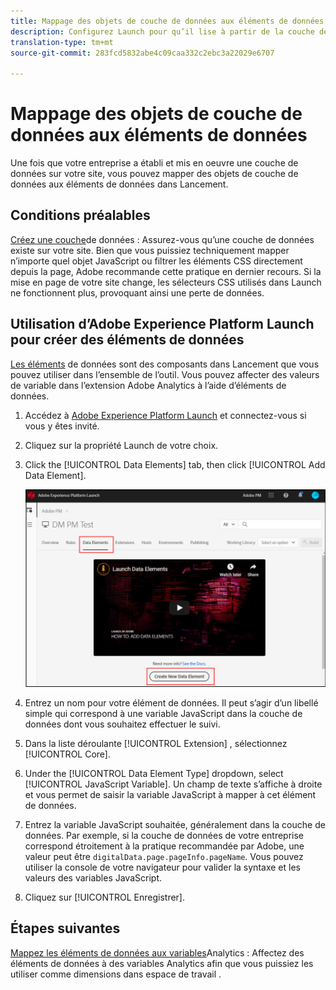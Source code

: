 ```yaml
---
title: Mappage des objets de couche de données aux éléments de données
description: Configurez Launch pour qu’il lise à partir de la couche de données.
translation-type: tm+mt
source-git-commit: 283fcd5832abe4c09caa332c2ebc3a22029e6707

---
```



# Mappage des objets de couche de données aux éléments de données

Une fois que votre entreprise a établi et mis en oeuvre une couche de données sur votre site, vous pouvez mapper des objets de couche de données aux éléments de données dans Lancement.

## Conditions préalables

[Créez une couche](../prepare/data-layer.md)de données : Assurez-vous qu’une couche de données existe sur votre site. Bien que vous puissiez techniquement mapper n’importe quel objet JavaScript ou filtrer les éléments CSS directement depuis la page, Adobe recommande cette pratique en dernier recours. Si la mise en page de votre site change, les sélecteurs CSS utilisés dans Launch ne fonctionnent plus, provoquant ainsi une perte de données.

## Utilisation d’Adobe Experience Platform Launch pour créer des éléments de données

[Les éléments](https://docs.adobe.com/content/help/fr-FR/launch/using/reference/manage-resources/data-elements.translate.html#create-a-data-element) de données sont des composants dans Lancement que vous pouvez utiliser dans l’ensemble de l’outil. Vous pouvez affecter des valeurs de variable dans l’extension Adobe Analytics à l’aide d’éléments de données.

1. Accédez à [Adobe Experience Platform Launch](https://launch.adobe.com) et connectez-vous si vous y êtes invité.
1. Cliquez sur la propriété Launch de votre choix.
1. Click the [!UICONTROL Data Elements] tab, then click [!UICONTROL Add Data Element].

   ![créer un élément de données](assets/createelement.png)

1. Entrez un nom pour votre élément de données. Il peut s’agir d’un libellé simple qui correspond à une variable JavaScript dans la couche de données dont vous souhaitez effectuer le suivi.
1. Dans la liste déroulante [!UICONTROL Extension] , sélectionnez [!UICONTROL Core].
1. Under the [!UICONTROL Data Element Type] dropdown, select [!UICONTROL JavaScript Variable]. Un champ de texte s’affiche à droite et vous permet de saisir la variable JavaScript à mapper à cet élément de données.
1. Entrez la variable JavaScript souhaitée, généralement dans la couche de données. Par exemple, si la couche de données de votre entreprise correspond étroitement à la pratique recommandée par Adobe, une valeur peut être `digitalData.page.pageInfo.pageName`. Vous pouvez utiliser la console de votre navigateur pour valider la syntaxe et les valeurs des variables JavaScript.
1. Cliquez sur [!UICONTROL Enregistrer].

## Étapes suivantes

[Mappez les éléments de données aux variables](elements-to-variable.md)Analytics : Affectez des éléments de données à des variables Analytics afin que vous puissiez les utiliser comme dimensions dans  espace de travail .
